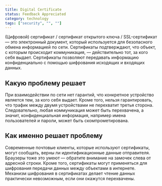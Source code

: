 ```yaml
---
title: Digital Certificate
status: Feedback Appreciated
category: technology
tags: ["security", "", ""]
---
```


(Цифровой) сертификат / сертификат открытого ключа / SSL-сертификат — это электронный документ, который используется для безопасного обмена информацией по сети. 
Сертификаты подтверждают, что объект, с которым происходит коммуникация, — действительно тот, за кого себя выдает.
Сертификаты позволяют передавать информацию конфиденциально с помощью шифрования исходящих и входящих данных.

## Какую проблему решает

При взаимодействии по сети нет гарантий, что конкретное устройство является тем, за кого себя выдает.
Кроме того, нельзя гарантировать, что трафик между двумя устройствами не перехватит третья сторона.
Следовательно, любая коммуникация может быть перехвачена, а значит, конфиденциальная информация, например имена пользователей и пароли, может быть скомпрометирована. 

## Как именно решает проблему

Современные почтовые клиенты, которые используют сертификаты, могут сообщать, верны ли идентификационные данные отправителя. Браузеры тоже это умеют — обратите внимание на замочек слева от адресной строки.
Кроме того, сертификаты могут применяться для шифрования передачи данных между объектами в интернете.
Механизм шифрования в сертификатах делает чтение данных практически невозможным, если они окажутся перехвачены.
